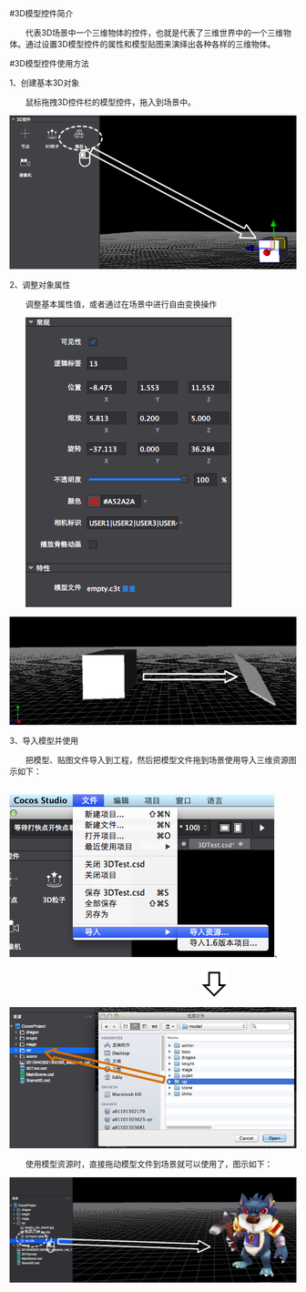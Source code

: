 #3D模型控件简介

&emsp;&emsp;代表3D场景中一个三维物体的控件，也就是代表了三维世界中的一个三维物体。通过设置3D模型控件的属性和模型贴图来演绎出各种各样的三维物体。

#3D模型控件使用方法

1、创建基本3D对象

&emsp;&emsp;鼠标拖拽3D控件栏的模型控件，拖入到场景中。

![image](res/image0001.png)
 
2、调整对象属性

&emsp;&emsp;调整基本属性值，或者通过在场景中进行自由变换操作

&emsp;&emsp;![image](res/image0002.png)

![image](res/image0003.png)
 
3、导入模型并使用

&emsp;&emsp;把模型、贴图文件导入到工程，然后把模型文件拖到场景使用导入三维资源图示如下：
 
&emsp;&emsp;&emsp;&emsp;&emsp;&emsp;&emsp;&emsp;&emsp;&emsp;![image](res/image0004.png)、

&emsp;&emsp;&emsp;&emsp;&emsp;&emsp;&emsp;&emsp;&emsp;&emsp;&emsp;&emsp;&emsp;&emsp;&emsp;&emsp;&emsp;&emsp;&emsp;&emsp;&emsp;&emsp;&emsp;&emsp;![image](res/image0005.png)

![image](res/image0006.png)
 
&emsp;&emsp;使用模型资源时，直接拖动模型文件到场景就可以使用了，图示如下：

![image](res/image0007.png)

 

